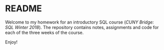 # README

Welcome to my homework for an introductory SQL course (*CUNY Bridge: SQL Winter 2018*). The repository contains notes, assignments and code for each of the three weeks of the course.

Enjoy!
